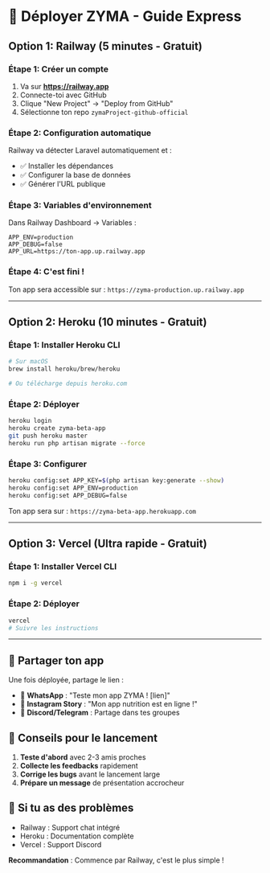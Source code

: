 # 🚀 Déployer ZYMA - Guide Express

## Option 1: Railway (5 minutes - Gratuit)

### Étape 1: Créer un compte
1. Va sur **https://railway.app**
2. Connecte-toi avec GitHub
3. Clique "New Project" → "Deploy from GitHub"
4. Sélectionne ton repo `zymaProject-github-official`

### Étape 2: Configuration automatique
Railway va détecter Laravel automatiquement et :
- ✅ Installer les dépendances
- ✅ Configurer la base de données
- ✅ Générer l'URL publique

### Étape 3: Variables d'environnement
Dans Railway Dashboard → Variables :
```
APP_ENV=production
APP_DEBUG=false
APP_URL=https://ton-app.up.railway.app
```

### Étape 4: C'est fini !
Ton app sera accessible sur : `https://zyma-production.up.railway.app`

---

## Option 2: Heroku (10 minutes - Gratuit)

### Étape 1: Installer Heroku CLI
```bash
# Sur macOS
brew install heroku/brew/heroku

# Ou télécharge depuis heroku.com
```

### Étape 2: Déployer
```bash
heroku login
heroku create zyma-beta-app
git push heroku master
heroku run php artisan migrate --force
```

### Étape 3: Configurer
```bash
heroku config:set APP_KEY=$(php artisan key:generate --show)
heroku config:set APP_ENV=production
heroku config:set APP_DEBUG=false
```

Ton app sera sur : `https://zyma-beta-app.herokuapp.com`

---

## Option 3: Vercel (Ultra rapide - Gratuit)

### Étape 1: Installer Vercel CLI
```bash
npm i -g vercel
```

### Étape 2: Déployer
```bash
vercel
# Suivre les instructions
```

---

## 📱 Partager ton app

Une fois déployée, partage le lien :
- 📲 **WhatsApp** : "Teste mon app ZYMA ! [lien]"
- 📱 **Instagram Story** : "Mon app nutrition est en ligne !"
- 💬 **Discord/Telegram** : Partage dans tes groupes

## 🎯 Conseils pour le lancement

1. **Teste d'abord** avec 2-3 amis proches
2. **Collecte les feedbacks** rapidement
3. **Corrige les bugs** avant le lancement large
4. **Prépare un message** de présentation accrocheur

## 🔧 Si tu as des problèmes

- Railway : Support chat intégré
- Heroku : Documentation complète
- Vercel : Support Discord

**Recommandation** : Commence par Railway, c'est le plus simple ! 